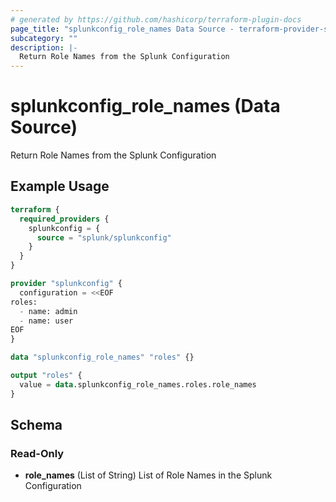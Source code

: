 ```yaml
---
# generated by https://github.com/hashicorp/terraform-plugin-docs
page_title: "splunkconfig_role_names Data Source - terraform-provider-splunkconf"
subcategory: ""
description: |-
  Return Role Names from the Splunk Configuration
---
```


# splunkconfig_role_names (Data Source)

Return Role Names from the Splunk Configuration

## Example Usage

```terraform
terraform {
  required_providers {
    splunkconfig = {
      source = "splunk/splunkconfig"
    }
  }
}

provider "splunkconfig" {
  configuration = <<EOF
roles:
  - name: admin
  - name: user
EOF
}

data "splunkconfig_role_names" "roles" {}

output "roles" {
  value = data.splunkconfig_role_names.roles.role_names
}
```

<!-- schema generated by tfplugindocs -->
## Schema

### Read-Only

- **role_names** (List of String) List of Role Names in the Splunk Configuration



